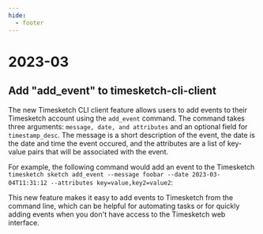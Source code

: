 ```yaml
---
hide:
  - footer
---
```

# 2023-03

## Add "add_event" to timesketch-cli-client

The new Timesketch CLI client feature allows users to add events to their Timesketch account using the `add_event` command. The command takes three arguments: `message, date, and attributes` and an optional field for `timestamp_desc`. The message is a short description of the event, the date is the date and time the event occured, and the attributes are a list of key-value pairs that will be associated with the event.

For example, the following command would add an event to the Timesketch `timesketch sketch add_event --message foobar --date 2023-03-04T11:31:12 --attributes key=value,key2=value2`:

This new feature makes it easy to add events to Timesketch from the command line, which can be helpful for automating tasks or for quickly adding events when you don't have access to the Timesketch web interface.